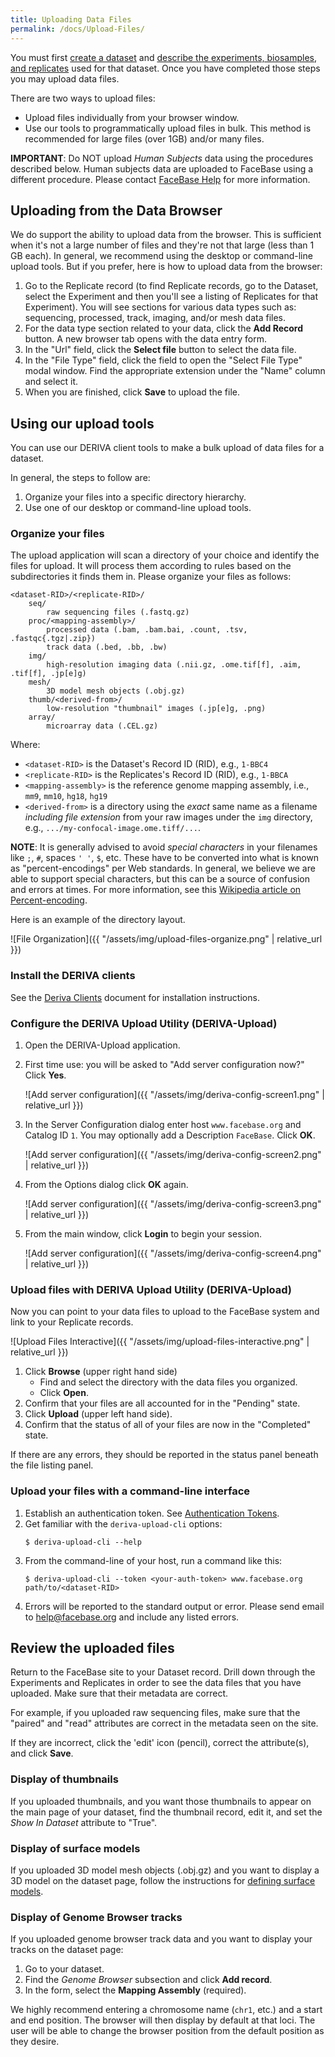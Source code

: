 ```yaml
---
title: Uploading Data Files
permalink: /docs/Upload-Files/
---
```


You must first [create a dataset](../Create-a-Dataset/) and [describe the experiments, biosamples, and replicates](../Describe-Experiments-Biosamples-and-Replicates/) used for that dataset. Once you have completed those steps you may upload data files.

There are two ways to upload files:

- Upload files individually from your browser window.
- Use our tools to programmatically upload files in bulk. This method is recommended for large files (over 1GB) and/or many files.

**IMPORTANT**: Do NOT upload _Human Subjects_ data using the procedures described below. Human subjects data are uploaded to FaceBase using a different procedure. Please contact [FaceBase Help](mailto:help@facebase.org) for more information.

## Uploading from the Data Browser

We do support the ability to upload data from the browser. This is sufficient when it's not a large number of files and they're not that large (less than 1 GB each). In general, we recommend using the desktop or command-line upload tools. But if you prefer, here is how to upload data from the browser:

1. Go to the Replicate record (to find Replicate records, go to the Dataset, select the Experiment and then you'll see a listing of Replicates for that Experiment). You will see sections for various data types such as: sequencing, processed, track, imaging, and/or mesh data files.
2. For the data type section related to your data, click the **Add Record** button. A new browser tab opens with the data entry form.
3. In the "Url" field, click the **Select file** button to select the data file.
4. In the "File Type" field, click the field to open the "Select File Type" modal window. Find the appropriate extension under the "Name" column and select it.
5. When you are finished, click **Save** to upload the file.

## Using our upload tools

You can use our DERIVA client tools to make a bulk upload of data files for a dataset.

In general, the steps to follow are:
1. Organize your files into a specific directory hierarchy.
2. Use one of our desktop or command-line upload tools.

### Organize your files

The upload application will scan a directory of your choice and identify the files for upload. It will process them according to rules based on the subdirectories it finds them in. Please organize your files as follows:

```
<dataset-RID>/<replicate-RID>/
    seq/
        raw sequencing files (.fastq.gz)
    proc/<mapping-assembly>/
        processed data (.bam, .bam.bai, .count, .tsv, .fastqc{.tgz|.zip})
        track data (.bed, .bb, .bw)
    img/
        high-resolution imaging data (.nii.gz, .ome.tif[f], .aim, .tif[f], .jp[e]g)
    mesh/
        3D model mesh objects (.obj.gz)
    thumb/<derived-from>/
        low-resolution "thumbnail" images (.jp[e]g, .png)
    array/
        microarray data (.CEL.gz)
```

Where:
- `<dataset-RID>` is the Dataset's Record ID (RID), e.g., `1-BBC4`
- `<replicate-RID>` is the Replicates's Record ID (RID), e.g., `1-BBCA`
- `<mapping-assembly>` is the reference genome mapping assembly, i.e., `mm9`,
    `mm10`, `hg18`, `hg19`
- `<derived-from>` is a directory using the _exact_ same name as a filename
    _including file extension_ from your raw images under the `img` directory,
    e.g., `.../my-confocal-image.ome.tiff/...`.

**NOTE**: It is generally advised to avoid _special characters_ in your filenames like
`;`, `#`, spaces `' '`, `$`, etc. These have to be converted into what is known as
"percent-encodings" per Web standards. In general, we believe we are able to support
special characters, but this can be a source of confusion and errors at times. For
more information, see this [Wikipedia article on Percent-encoding](https://en.wikipedia.org/wiki/Percent-encoding).

Here is an example of the directory layout.

![File Organization]({{ "/assets/img/upload-files-organize.png" | relative_url }})

### Install the DERIVA clients
See the [Deriva Clients](../Deriva-Clients/) document for installation instructions.

### Configure the DERIVA Upload Utility (DERIVA-Upload)

1. Open the DERIVA-Upload application.
2. First time use: you will be asked to "Add server configuration now?" Click **Yes**.

    ![Add server configuration]({{ "/assets/img/deriva-config-screen1.png" | relative_url }})

3. In the Server Configuration dialog enter host `www.facebase.org` and Catalog ID `1`. You may optionally add a Description `FaceBase`. Click **OK**.

    ![Add server configuration]({{ "/assets/img/deriva-config-screen2.png" | relative_url }})

4. From the Options dialog click **OK** again.

    ![Add server configuration]({{ "/assets/img/deriva-config-screen3.png" | relative_url }})

5. From the main window, click **Login** to begin your session.

    ![Add server configuration]({{ "/assets/img/deriva-config-screen4.png" | relative_url }})


### Upload files with DERIVA Upload Utility (DERIVA-Upload)

Now you can point to your data files to upload to the FaceBase system and link to your Replicate records.

![Upload Files Interactive]({{ "/assets/img/upload-files-interactive.png" | relative_url }})

1. Click **Browse** (upper right hand side)
    - Find and select the directory with the data files you organized.
    - Click **Open**.
2. Confirm that your files are all accounted for in the "Pending" state.
3. Click **Upload** (upper left hand side).
4. Confirm that the status of all of your files are now in the "Completed" state.

If there are any errors, they should be reported in the status panel beneath the file listing panel.

### Upload your files with a command-line interface

1. Establish an authentication token. See [Authentication Tokens](../Deriva-Clients/#authentication-tokens).
2. Get familiar with the `deriva-upload-cli` options:
    ```
    $ deriva-upload-cli --help
    ```
3. From the command-line of your host, run a command like this:
    ```
    $ deriva-upload-cli --token <your-auth-token> www.facebase.org path/to/<dataset-RID>
    ```
5. Errors will be reported to the standard output or error. Please send email to [help@facebase.org](mailto:help@facebase.org) and include any listed errors.

## Review the uploaded files

Return to the FaceBase site to your Dataset record. Drill down through the Experiments
and Replicates in order to see the data files that you have uploaded. Make sure that
their metadata are correct.

For example, if you uploaded raw sequencing files, make sure that the "paired" and "read" attributes are correct in the metadata seen on the site.

If they are incorrect, click the 'edit' icon (pencil), correct the attribute(s), and click **Save**.

### Display of thumbnails

If you uploaded thumbnails, and you want those thumbnails to appear on the main page
of your dataset, find the thumbnail record, edit it, and set the *Show In Dataset*
attribute to "True".

### Display of surface models

If you uploaded 3D model mesh objects (.obj.gz) and you want to display a 3D model on
the dataset page, follow the instructions for [defining surface models](../Define-Surface-Model/).

### Display of Genome Browser tracks

If you uploaded genome browser track data and you want to display your tracks on the
dataset page:

1. Go to your dataset.
2. Find the *Genome Browser* subsection and click **Add record**.
3. In the form, select the **Mapping Assembly** (required).

We highly recommend entering a chromosome name (`chr1`, etc.) and a start and end position. The browser will then display by default at that loci. The user will be able to change the browser position from the default position as they desire.

